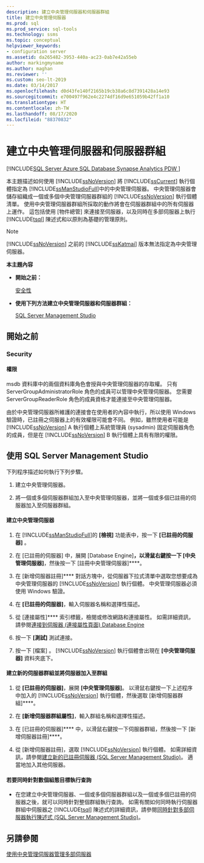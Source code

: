 ```yaml
---
description: 建立中央管理伺服器和伺服器群組
title: 建立中央管理伺服器
ms.prod: sql
ms.prod_service: sql-tools
ms.technology: ssms
ms.topic: conceptual
helpviewer_keywords:
- configuration server
ms.assetid: da265482-3953-440a-ac23-0ab7e42a55eb
author: markingmyname
ms.author: maghan
ms.reviewer: ''
ms.custom: seo-lt-2019
ms.date: 03/14/2017
ms.openlocfilehash: d0d43fe140f2165b19cb38a6c8d7391428a14e93
ms.sourcegitcommit: e700497f962e4c2274df16d9e651059b42ff1a10
ms.translationtype: HT
ms.contentlocale: zh-TW
ms.lasthandoff: 08/17/2020
ms.locfileid: "88370832"
---
```

# <a name="create-a-central-management-server-and-server-group"></a>建立中央管理伺服器和伺服器群組

[!INCLUDE[SQL Server Azure SQL Database Synapse Analytics PDW ](../../includes/applies-to-version/sql-asdb-asdbmi-asa-pdw.md)]

本主題描述如何使用 [!INCLUDE[ssNoVersion](../../includes/ssnoversion-md.md)] 將 [!INCLUDE[ssCurrent](../../includes/sscurrent-md.md)] 執行個體指定為 [!INCLUDE[ssManStudioFull](../../includes/ssmanstudiofull-md.md)]中的中央管理伺服器。 中央管理伺服器會儲存組織成一個或多個中央管理伺服器群組的 [!INCLUDE[ssNoVersion](../../includes/ssnoversion-md.md)] 執行個體清單。 使用中央管理伺服器群組所採取的動作將會在伺服器群組中的所有伺服器上運作。 這包括使用 [物件總管] 來連接至伺服器，以及同時在多部伺服器上執行 [!INCLUDE[tsql](../../includes/tsql-md.md)] 陳述式和以原則為基礎的管理原則。  
  
> [!NOTE]  
>  [!INCLUDE[ssNoVersion](../../includes/ssnoversion-md.md)] 之前的 [!INCLUDE[ssKatmai](../../includes/sskatmai-md.md)] 版本無法指定為中央管理伺服器。  
  
 **本主題內容**  
  
-   **開始之前：**  
  
     [安全性](#Security)  
  
-   **使用下列方法建立中央管理伺服器和伺服器群組：**  
  
     [SQL Server Management Studio](#SSMSProcedure)  
  
##  <a name="before-you-begin"></a><a name="BeforeYouBegin"></a> 開始之前  
  
###  <a name="security"></a><a name="Security"></a> Security  
  
####  <a name="permissions"></a><a name="Permissions"></a> 權限  
 msdb 資料庫中的兩個資料庫角色會授與中央管理伺服器的存取權。 只有 ServerGroupAdministratorRole 角色的成員可以管理中央管理伺服器。 您需要 ServerGroupReaderRole 角色的成員資格才能連接至中央管理伺服器。  
  
 由於中央管理伺服器所維護的連接會在使用者的內容中執行，所以使用 Windows 驗證時，已註冊之伺服器上的有效權限可能會不同。 例如，雖然使用者可能是 [!INCLUDE[ssNoVersion](../../includes/ssnoversion-md.md)] A 執行個體上系統管理員 (sysadmin) 固定伺服器角色的成員，但是在 [!INCLUDE[ssNoVersion](../../includes/ssnoversion-md.md)] B 執行個體上具有有限的權限。  
  
##  <a name="using-sql-server-management-studio"></a><a name="SSMSProcedure"></a> 使用 SQL Server Management Studio  
 下列程序描述如何執行下列步驟。  
  
1.  建立中央管理伺服器。  
  
2.  將一個或多個伺服器群組加入至中央管理伺服器，並將一個或多個已註冊的伺服器加入至伺服器群組。  
  
#### <a name="create-a-central-management-server"></a>建立中央管理伺服器  
  
1.  在 [!INCLUDE[ssManStudioFull](../../includes/ssmanstudiofull-md.md)]的 **[檢視]** 功能表中，按一下 **[已註冊的伺服器]** 。  
  
2.  在 [已註冊的伺服器] 中，展開 [Database Engine]****，以滑鼠右鍵按一下 [中央管理伺服器]****，然後按一下 [註冊中央管理伺服器]****。  
  
3.  在 [新增伺服器註冊]**** 對話方塊中，從伺服器下拉式清單中選取您想要成為中央管理伺服器的 [!INCLUDE[ssNoVersion](../../includes/ssnoversion-md.md)] 執行個體。 中央管理伺服器必須使用 Windows 驗證。  
  
4.  在 **[已註冊的伺服器]**，輸入伺服器名稱和選擇性描述。  
  
5.  從 [連接屬性]**** 索引標籤，檢閱或修改網路和連接屬性。 如需詳細資訊，請參閱[連接到伺服器 &#40;連接屬性頁面&#41; Database Engine](https://msdn.microsoft.com/library/edc1143c-6a47-4b02-92ab-441bdea8ea8a)  
  
6.  按一下 **[測試]** 測試連接。  
  
7.  按一下 [檔案] 。 [!INCLUDE[ssNoVersion](../../includes/ssnoversion-md.md)] 執行個體會出現在 **[中央管理伺服器]** 資料夾底下。  
  
#### <a name="create-a-new-server-group-and-add-servers-to-the-group"></a>建立新的伺服器群組並將伺服器加入至群組  
  
1.  從 **[已註冊的伺服器]**，展開 **[中央管理伺服器]**。 以滑鼠右鍵按一下上述程序中加入的 [!INCLUDE[ssNoVersion](../../includes/ssnoversion-md.md)] 執行個體，然後選取 [新增伺服器群組]****。  
  
2.  在 **[新增伺服器群組屬性]**，輸入群組名稱和選擇性描述。  
  
3.  在 [已註冊的伺服器]**** 中，以滑鼠右鍵按一下伺服器群組，然後按一下 [新增伺服器註冊]****。  
  
4.  從 [新增伺服器註冊]，選取 [!INCLUDE[ssNoVersion](../../includes/ssnoversion-md.md)] 執行個體。 如需詳細資訊，請參閱[建立新的已註冊伺服器 &#40;SQL Server Management Studio&#41;](../../tools/sql-server-management-studio/create-a-new-registered-server-sql-server-management-studio.md)。 適當地加入其他伺服器。  
  
#### <a name="to-execute-queries-against-several-configuration-targets-at-the-same-time"></a>若要同時針對數個組態目標執行查詢  
  
-   在您建立中央管理伺服器、一個或多個伺服器群組以及一個或多個已註冊的伺服器之後，就可以同時針對整個群組執行查詢。 如需有關如何同時執行伺服器群組中伺服器之 [!INCLUDE[tsql](../../includes/tsql-md.md)] 陳述式的詳細資訊，請參閱[同時針對多部伺服器執行陳述式 &#40;SQL Server Management Studio&#41;](../../tools/sql-server-management-studio/execute-statements-against-multiple-servers-simultaneously.md)。  
  
## <a name="see-also"></a>另請參閱  
 [使用中央管理伺服器管理多部伺服器](../../relational-databases/administer-multiple-servers-using-central-management-servers.md)  
  
  
